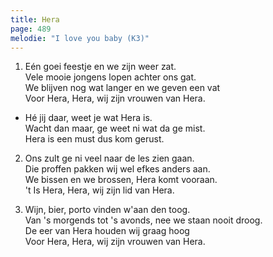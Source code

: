 ```yaml
---
title: Hera
page: 489
melodie: "I love you baby (K3)"
---  
```


1. Eén goei feestje en we zijn weer zat.  
Vele mooie jongens lopen achter ons gat.  
We blijven nog wat langer en we geven een vat  
Voor Hera, Hera, wij zijn vrouwen van Hera.  


- Hé jij daar, weet je wat Hera is.  
Wacht dan maar, ge weet ni wat da ge mist.  
Hera is een must dus kom gerust.  


2. Ons zult ge ni veel naar de les zien gaan.  
Die proffen pakken wij wel efkes anders aan.  
We bissen en we brossen, Hera komt vooraan.  
't Is Hera, Hera, wij zijn lid van Hera.  


3. Wijn, bier, porto vinden w'aan den toog.  
Van 's morgends tot 's avonds, nee we staan nooit droog.  
De eer van Hera houden wij graag hoog  
Voor Hera, Hera, wij zijn vrouwen van Hera.  
